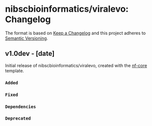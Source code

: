 # nibscbioinformatics/viralevo: Changelog

The format is based on [Keep a Changelog](http://keepachangelog.com/en/1.0.0/)
and this project adheres to [Semantic Versioning](http://semver.org/spec/v2.0.0.html).

## v1.0dev - [date]

Initial release of nibscbioinformatics/viralevo, created with the [nf-core](http://nf-co.re/) template.

### `Added`

### `Fixed`

### `Dependencies`

### `Deprecated`
